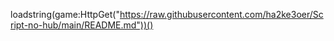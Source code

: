 loadstring(game:HttpGet("https://raw.githubusercontent.com/ha2ke3oer/Script-no-hub/main/README.md"))()
